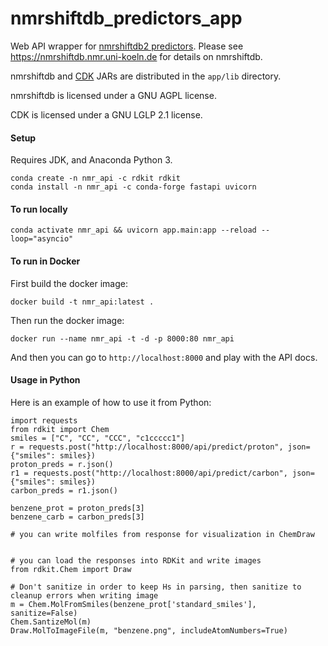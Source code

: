 # nmrshiftdb_predictors_app

Web API wrapper for [nmrshiftdb2 predictors](https://sourceforge.net/p/nmrshiftdb2/wiki/PredictorJars/).
Please see https://nmrshiftdb.nmr.uni-koeln.de for details on nmrshiftdb.

nmrshiftdb and [CDK](https://cdk.github.io/) JARs are distributed in the `app/lib` directory.

nmrshiftdb is licensed under a GNU AGPL license.

CDK is licensed under a GNU LGLP 2.1 license.

#### Setup

Requires JDK, and Anaconda Python 3.

```
conda create -n nmr_api -c rdkit rdkit
conda install -n nmr_api -c conda-forge fastapi uvicorn
```

#### To run locally

`conda activate nmr_api && uvicorn app.main:app --reload --loop="asyncio"`

#### To run in Docker

First build the docker image:

`docker build -t nmr_api:latest .`

Then run the docker image:

`docker run --name nmr_api -t -d -p 8000:80 nmr_api`

And then you can go to `http://localhost:8000` and play with the API docs.

#### Usage in Python

Here is an example of how to use it from Python:

```
import requests
from rdkit import Chem
smiles = ["C", "CC", "CCC", "c1ccccc1"]
r = requests.post("http://localhost:8000/api/predict/proton", json={"smiles": smiles})
proton_preds = r.json()
r1 = requests.post("http://localhost:8000/api/predict/carbon", json={"smiles": smiles})
carbon_preds = r1.json()

benzene_prot = proton_preds[3]
benzene_carb = carbon_preds[3]

# you can write molfiles from response for visualization in ChemDraw


# you can load the responses into RDKit and write images
from rdkit.Chem import Draw

# Don't sanitize in order to keep Hs in parsing, then sanitize to cleanup errors when writing image
m = Chem.MolFromSmiles(benzene_prot['standard_smiles'], sanitize=False)
Chem.SantizeMol(m)
Draw.MolToImageFile(m, "benzene.png", includeAtomNumbers=True)
```
